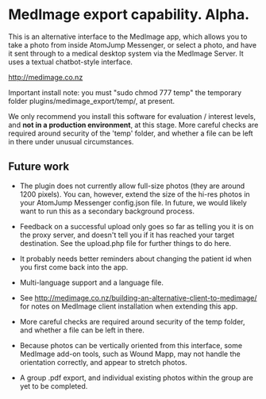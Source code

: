 # MedImage export capability. Alpha. 

This is an alternative interface to the MedImage app, which allows you to take a photo from inside AtomJump Messenger, or select a photo, and have it sent through to a medical desktop system via the MedImage Server. It uses a textual chatbot-style interface.

http://medimage.co.nz


Important install note: you must "sudo chmod 777 temp" the temporary folder plugins/medimage_export/temp/, at present.

We only recommend you install this software for evaluation / interest levels, and __not in a production environment__, at this stage. More careful checks are required around security of the 'temp' folder, and whether a file can be left in there under unusual circumstances.


## Future work

* The plugin does not currently allow full-size photos (they are around 1200 pixels). You can, however, extend the size of the hi-res photos in your AtomJump Messenger config.json file. In future, we would likely want to run this as a secondary background process.

* Feedback on a successful upload only goes so far as telling you it is on the proxy server, and doesn't tell you if it has reached your target destination. See the upload.php file for further things to do here.

* It probably needs better reminders about changing the patient id when you first come back into the app.

* Multi-language support and a language file.

* See http://medimage.co.nz/building-an-alternative-client-to-medimage/ for notes on MedImage client installation when extending this app.

* More careful checks are required around security of the temp folder, and whether a file can be left in there.

* Because photos can be vertically oriented from this interface, some MedImage add-on tools, such as Wound Mapp, may not handle the orientation correctly, and appear to stretch photos.

* A group .pdf export, and individual existing photos within the group are yet to be completed.
